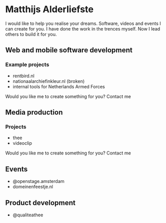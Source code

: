 # Matthijs Alderliefste
I would like to help you realise your dreams. Software, videos and events I can create for you. I have done the work in the trences myself. Now I lead others to build it for you.

## Web and mobile software development
### Example projects
- rentbird.nl
- nationaalarchiefinkleur.nl (broken)
- internal tools for Netherlands Armed Forces

Would you like me to create something for you? Contact me

## Media production
### Projects
- thee
- videoclip

Would you like me to create something for you? Contact me

## Events
- @openstage.amsterdam
- domeinenfeestje.nl

## Product development
- @qualiteathee
